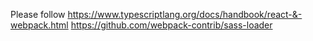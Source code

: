 Please follow 
https://www.typescriptlang.org/docs/handbook/react-&-webpack.html
https://github.com/webpack-contrib/sass-loader